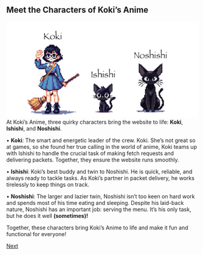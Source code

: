 ## **Meet the Characters of Koki’s Anime**
![Meet the team](https://github.com/Cornerstone-CICCC/web-2-midterm-project-iki789/blob/dev/public/cover.jpg?raw=true)
At Koki’s Anime, three quirky characters bring the website to life: **Koki**, **Ishishi**, and **Noshishi**.

•  **Koki**: The smart and energetic leader of the crew. Koki. She’s not great so at games, so she found her true calling in the world of anime, Koki teams up with Ishishi to handle the crucial task of making fetch requests and delivering packets. Together, they ensure the website runs smoothly.

•  **Ishishi**: Koki’s best buddy and twin to Noshishi. He is quick, reliable, and always ready to tackle tasks. As Koki’s partner in packet delivery, he works tirelessly to keep things on track.

•  **Noshishi**: The larger and lazier twin, Noshishi isn’t too keen on hard work and spends most of his time eating and sleeping. Despite his laid-back nature, Noshishi has an important job: serving the menu. It’s his only task, but he does it well **(sometimes)!**

Together, these characters bring Koki’s Anime to life and make it fun and functional for everyone!

[Next](README_EXPLORE.md)